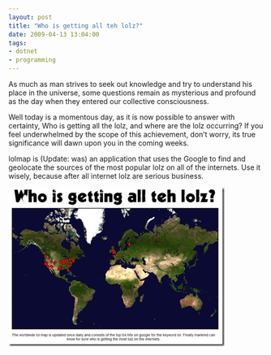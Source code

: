 ```yaml
---
layout: post
title: "Who is getting all teh lolz?"
date: 2009-04-13 13:04:00
tags:
- dotnet
- programming
---
```


As much as man strives to seek out knowledge and try to understand his place in the universe, some questions remain as mysterious and profound as the day when they entered our collective consciousness. 

Well today is a momentous day, as it is now possible to answer with certainty, Who is getting all the lolz, and where are the lolz occurring? If you feel underwhelmed by the scope of this achievement, don’t worry, its true significance will dawn upon you in the coming weeks.

lolmap is (Update: was) an application that uses the Google to find and geolocate the sources of the most popular lolz on all of the internets. Use it wisely, because after all internet lolz are serious business.

![image[5]](/assets/images/news/nVK1t6j8BUyyio-87PRm3Q.jpg "image[5]")
